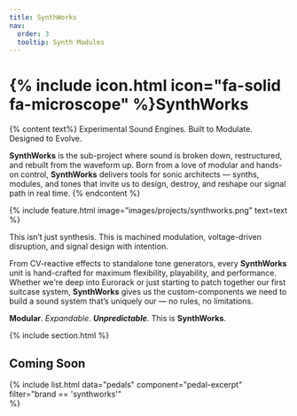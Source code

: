 ```yaml
---
title: SynthWorks
nav:
  order: 3
  tooltip: Synth Modules
---
```


# {% include icon.html icon="fa-solid fa-microscope" %}SynthWorks

{% content text%}
Experimental Sound Engines. Built to Modulate. Designed to Evolve.

**SynthWorks** is the sub-project where sound is broken down, restructured, and rebuilt from the waveform up. Born from a love of modular and hands-on control, **SynthWorks** delivers tools for sonic architects — synths, modules, and tones that invite us to design, destroy, and reshape our signal path in real time.
{% endcontent %}

{% include feature.html
  image="images/projects/synthworks.png"
  text=text
%}

This isn’t just synthesis.
This is machined modulation, voltage-driven disruption, and signal design with intention.

From CV-reactive effects to standalone tone generators, every **SynthWorks** unit is hand-crafted for maximum flexibility, playability, and performance. Whether we're deep into Eurorack or just starting to patch together our first suitcase system, **SynthWorks** gives us the custom-components we need to build a sound system that’s uniquely our — no rules, no limitations.

**Modular**. _Expandable_. **_Unpredictable_**.
This is **SynthWorks**.

{% include section.html %}

## Coming Soon

{%
  include list.html
  data="pedals"
  component="pedal-excerpt" 
  filter="brand == 'synthworks'"  
%}

